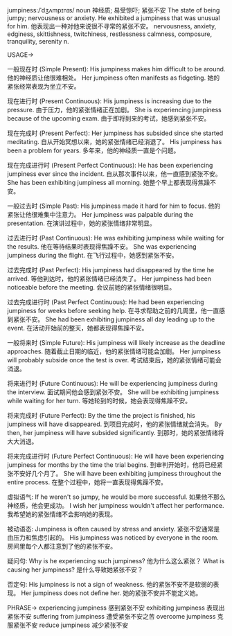 jumpiness:/ˈdʒʌmpɪnɪs/
noun
神经质; 易受惊吓; 紧张不安
The state of being jumpy; nervousness or anxiety.
He exhibited a jumpiness that was unusual for him. 他表现出一种对他来说很不寻常的紧张不安。
nervousness, anxiety, edginess, skittishness, twitchiness, restlessness
calmness, composure, tranquility, serenity
n.

USAGE->

一般现在时 (Simple Present):
His jumpiness makes him difficult to be around. 他的神经质让他很难相处。
Her jumpiness often manifests as fidgeting. 她的紧张经常表现为坐立不安。


现在进行时 (Present Continuous):
His jumpiness is increasing due to the pressure. 由于压力，他的紧张情绪正在加剧。
She is experiencing jumpiness because of the upcoming exam.  由于即将到来的考试，她感到紧张不安。


现在完成时 (Present Perfect):
Her jumpiness has subsided since she started meditating. 自从开始冥想以来，她的紧张情绪已经消退了。
His jumpiness has been a problem for years. 多年来，他的神经质一直是个问题。


现在完成进行时 (Present Perfect Continuous):
He has been experiencing jumpiness ever since the incident. 自从那次事件以来，他一直感到紧张不安。
She has been exhibiting jumpiness all morning. 她整个早上都表现得焦躁不安。


一般过去时 (Simple Past):
His jumpiness made it hard for him to focus. 他的紧张让他很难集中注意力。
Her jumpiness was palpable during the presentation.  在演讲过程中，她的紧张情绪非常明显。


过去进行时 (Past Continuous):
He was exhibiting jumpiness while waiting for the results. 他在等待结果时表现得焦躁不安。
She was experiencing jumpiness during the flight. 在飞行过程中，她感到紧张不安。


过去完成时 (Past Perfect):
His jumpiness had disappeared by the time he arrived. 等他到达时，他的紧张情绪已经消失了。
Her jumpiness had been noticeable before the meeting. 会议前她的紧张情绪很明显。


过去完成进行时 (Past Perfect Continuous):
He had been experiencing jumpiness for weeks before seeking help. 在寻求帮助之前的几周里，他一直感到紧张不安。
She had been exhibiting jumpiness all day leading up to the event. 在活动开始前的整天，她都表现得焦躁不安。


一般将来时 (Simple Future):
His jumpiness will likely increase as the deadline approaches.  随着截止日期的临近，他的紧张情绪可能会加剧。
Her jumpiness will probably subside once the test is over. 考试结束后，她的紧张情绪可能会消退。


将来进行时 (Future Continuous):
He will be experiencing jumpiness during the interview. 面试期间他会感到紧张不安。
She will be exhibiting jumpiness while waiting for her turn.  等她轮到的时候，她会表现得焦躁不安。


将来完成时 (Future Perfect):
By the time the project is finished, his jumpiness will have disappeared.  到项目完成时，他的紧张情绪就会消失。
By then, her jumpiness will have subsided significantly. 到那时，她的紧张情绪将大大消退。


将来完成进行时 (Future Perfect Continuous):
He will have been experiencing jumpiness for months by the time the trial begins. 到审判开始时，他将已经紧张不安好几个月了。
She will have been exhibiting jumpiness throughout the entire process. 在整个过程中，她将一直表现得焦躁不安。


虚拟语气:
If he weren't so jumpy, he would be more successful. 如果他不那么神经质，他会更成功。
I wish her jumpiness wouldn't affect her performance. 我希望她的紧张情绪不会影响她的表现。


被动语态:
Jumpiness is often caused by stress and anxiety. 紧张不安通常是由压力和焦虑引起的。
His jumpiness was noticed by everyone in the room.  房间里每个人都注意到了他的紧张不安。


疑问句:
Why is he experiencing such jumpiness? 他为什么这么紧张？
What is causing her jumpiness?  是什么导致她紧张不安？


否定句:
His jumpiness is not a sign of weakness. 他的紧张不安不是软弱的表现。
Her jumpiness does not define her. 她的紧张不安并不能定义她。



PHRASE->
experiencing jumpiness  感到紧张不安
exhibiting jumpiness  表现出紧张不安
suffering from jumpiness 遭受紧张不安之苦
overcome jumpiness 克服紧张不安
reduce jumpiness 减少紧张不安
